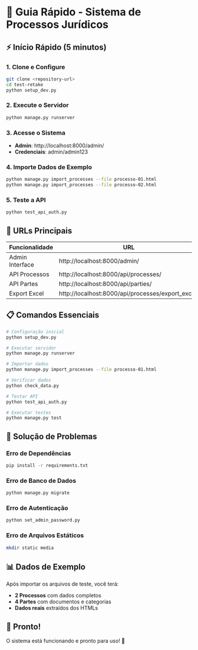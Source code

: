 # 🚀 Guia Rápido - Sistema de Processos Jurídicos

## ⚡ Início Rápido (5 minutos)

### 1. Clone e Configure
```bash
git clone <repository-url>
cd test-retake
python setup_dev.py
```

### 2. Execute o Servidor
```bash
python manage.py runserver
```

### 3. Acesse o Sistema
- **Admin**: http://localhost:8000/admin/
- **Credenciais**: admin/admin123

### 4. Importe Dados de Exemplo
```bash
python manage.py import_processes --file processo-01.html
python manage.py import_processes --file processo-02.html
```

### 5. Teste a API
```bash
python test_api_auth.py
```

## 🎯 URLs Principais

| Funcionalidade | URL | Credenciais |
|---|---|---|
| Admin Interface | http://localhost:8000/admin/ | admin/admin123 |
| API Processos | http://localhost:8000/api/processes/ | admin/admin123 |
| API Partes | http://localhost:8000/api/parties/ | admin/admin123 |
| Export Excel | http://localhost:8000/api/processes/export_excel/ | admin/admin123 |

## 📋 Comandos Essenciais

```bash
# Configuração inicial
python setup_dev.py

# Executar servidor
python manage.py runserver

# Importar dados
python manage.py import_processes --file processo-01.html

# Verificar dados
python check_data.py

# Testar API
python test_api_auth.py

# Executar testes
python manage.py test
```

## 🔧 Solução de Problemas

### Erro de Dependências
```bash
pip install -r requirements.txt
```

### Erro de Banco de Dados
```bash
python manage.py migrate
```

### Erro de Autenticação
```bash
python set_admin_password.py
```

### Erro de Arquivos Estáticos
```bash
mkdir static media
```

## 📊 Dados de Exemplo

Após importar os arquivos de teste, você terá:

- **2 Processos** com dados completos
- **4 Partes** com documentos e categorias
- **Dados reais** extraídos dos HTMLs

## 🎉 Pronto!

O sistema está funcionando e pronto para uso! 🚀 